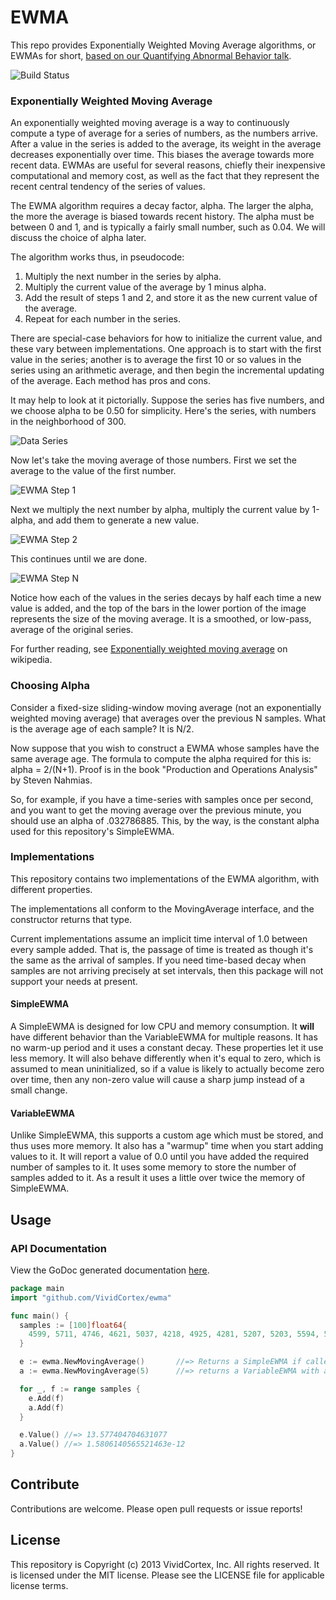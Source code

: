 # EWMA

This repo provides Exponentially Weighted Moving Average algorithms, or EWMAs for short, [based on our
Quantifying Abnormal Behavior talk](https://vividcortex.com/blog/2013/07/23/a-fast-go-library-for-exponential-moving-averages/).

![Build Status](https://circleci.com/gh/VividCortex/moving_average.png?circle-token=1459fa37f9ca0e50cef05d1963146d96d47ea523)

### Exponentially Weighted Moving Average

An exponentially weighted moving average is a way to continuously compute a type of
average for a series of numbers, as the numbers arrive. After a value in the series is
added to the average, its weight in the average decreases exponentially over time. This
biases the average towards more recent data. EWMAs are useful for several reasons, chiefly
their inexpensive computational and memory cost, as well as the fact that they represent
the recent central tendency of the series of values.

The EWMA algorithm requires a decay factor, alpha. The larger the alpha, the more the average
is biased towards recent history. The alpha must be between 0 and 1, and is typically
a fairly small number, such as 0.04. We will discuss the choice of alpha later.

The algorithm works thus, in pseudocode:

1. Multiply the next number in the series by alpha.
2. Multiply the current value of the average by 1 minus alpha.
3. Add the result of steps 1 and 2, and store it as the new current value of the average.
4. Repeat for each number in the series.

There are special-case behaviors for how to initialize the current value, and these vary
between implementations. One approach is to start with the first value in the series;
another is to average the first 10 or so values in the series using an arithmetic average,
and then begin the incremental updating of the average. Each method has pros and cons.

It may help to look at it pictorially. Suppose the series has five numbers, and we choose
alpha to be 0.50 for simplicity. Here's the series, with numbers in the neighborhood of 300.

![Data Series](http://f.cl.ly/items/2W0I230b3b1B3p3o181O/data%20series.png)

Now let's take the moving average of those numbers. First we set the average to the value
of the first number.

![EWMA Step 1](http://f.cl.ly/items/003E0i1T1H2t373n3L3g/ewma-1.png)

Next we multiply the next number by alpha, multiply the current value by 1-alpha, and add
them to generate a new value.

![EWMA Step 2](http://f.cl.ly/items/2W2Z0b3J18122y1F3F2u/ewma-2.png)

This continues until we are done.

![EWMA Step N](http://f.cl.ly/items/0R3Y2V2o1t2Q1B082L3c/ewma.png)

Notice how each of the values in the series decays by half each time a new value
is added, and the top of the bars in the lower portion of the image represents the
size of the moving average. It is a smoothed, or low-pass, average of the original
series.

For further reading, see [Exponentially weighted moving average](http://en.wikipedia.org/wiki/Moving_average#Exponential_moving_average) on wikipedia.

### Choosing Alpha

Consider a fixed-size sliding-window moving average (not an exponentially weighted moving average)
that averages over the previous N samples. What is the average age of each sample? It is N/2.

Now suppose that you wish to construct a EWMA whose samples have the same average age. The formula
to compute the alpha required for this is: alpha = 2/(N+1). Proof is in the book
"Production and Operations Analysis" by Steven Nahmias.

So, for example, if you have a time-series with samples once per second, and you want to get the
moving average over the previous minute, you should use an alpha of .032786885. This, by the way,
is the constant alpha used for this repository's SimpleEWMA.

### Implementations

This repository contains two implementations of the EWMA algorithm, with different properties.

The implementations all conform to the MovingAverage interface, and the constructor returns
that type.

Current implementations assume an implicit time interval of 1.0 between every sample added.
That is, the passage of time is treated as though it's the same as the arrival of samples.
If you need time-based decay when samples are not arriving precisely at set intervals, then
this package will not support your needs at present.

#### SimpleEWMA

A SimpleEWMA is designed for low CPU and memory consumption. It **will** have different behavior than the VariableEWMA
for multiple reasons. It has no warm-up period and it uses a constant
decay.  These properties let it use less memory.  It will also behave
differently when it's equal to zero, which is assumed to mean
uninitialized, so if a value is likely to actually become zero over time,
then any non-zero value will cause a sharp jump instead of a small change.

#### VariableEWMA

Unlike SimpleEWMA, this supports a custom age which must be stored, and thus uses more memory.
It also has a "warmup" time when you start adding values to it. It will report a value of 0.0
until you have added the required number of samples to it. It uses some memory to store the
number of samples added to it. As a result it uses a little over twice the memory of SimpleEWMA.

## Usage

### API Documentation

View the GoDoc generated documentation [here](http://godoc.org/github.com/VividCortex/ewma).

```go
package main
import "github.com/VividCortex/ewma"

func main() {
  samples := [100]float64{
    4599, 5711, 4746, 4621, 5037, 4218, 4925, 4281, 5207, 5203, 5594, 5149,
  }

  e := ewma.NewMovingAverage()       //=> Returns a SimpleEWMA if called without params
  a := ewma.NewMovingAverage(5)      //=> returns a VariableEWMA with a decay of 2 / (5 + 1)

  for _, f := range samples {
    e.Add(f)
    a.Add(f)
  }

  e.Value() //=> 13.577404704631077
  a.Value() //=> 1.5806140565521463e-12
}
```

## Contribute

Contributions are welcome. Please open pull requests or issue reports!


## License

This repository is Copyright (c) 2013 VividCortex, Inc. All rights reserved.
It is licensed under the MIT license. Please see the LICENSE file for applicable license terms.
